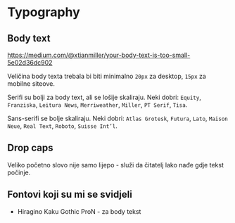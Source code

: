 # Typography

## Body text

https://medium.com/@xtianmiller/your-body-text-is-too-small-5e02d36dc902

Veličina body texta trebala bi biti minimalno `20px` za desktop, `15px` za mobilne siteove.

Serifi su bolji za body text, ali se lošije skaliraju. Neki dobri: `Equity`, `Franziska`, `Leitura News`, `Merriweather`, `Miller`, `PT Serif`, `Tisa`.

Sans-serifi se bolje skaliraju. Neki dobri: `Atlas Grotesk`, `Futura`, `Lato`, `Maison Neue`, `Real Text`, `Roboto`, `Suisse Int’l`.

## Drop caps

Veliko početno slovo nije samo lijepo - služi da čitatelj lako nađe gdje tekst počinje.

## Fontovi koji su mi se svidjeli

* Hiragino Kaku Gothic ProN - za body tekst
